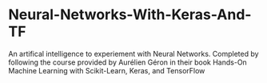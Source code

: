 # Neural-Networks-With-Keras-And-TF
An artifical intelligence to experiement with Neural Networks. Completed by following the course provided by Aurélien Géron in their book Hands-On Machine Learning with Scikit-Learn, Keras, and TensorFlow

